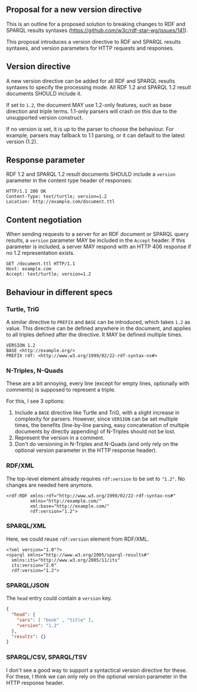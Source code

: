 ## Proposal for a new version directive

This is an outline for a proposed solution to breaking changes to RDF and SPARQL results syntaxes (https://github.com/w3c/rdf-star-wg/issues/141).

This proposal introduces a version directive to RDF and SPARQL results syntaxes,
and version parameters for HTTP requests and responses.

## Version directive

A new version directive can be added for all RDF and SPARQL results syntaxes to specify the processing mode.
All RDF 1.2 and SPARQL 1.2 result documents SHOULD include it.

If set to `1.2`, the document MAY use 1.2-only features, such as base direction and triple terms.
1.1-only parsers will crash on this due to the unsupported version construct.

If no version is set, it is up to the parser to choose the behaviour.
For example, parsers may fallback to 1.1 parsing, or it can default to the latest version (1.2).

## Response parameter

RDF 1.2 and SPARQL 1.2 result documents SHOULD include a `version` parameter in the content type header of responses:

```
HTTP/1.1 200 OK
Content-Type: text/turtle; version=1.2
Location: http://example.com/document.ttl
```

## Content negotiation

When sending requests to a server for an RDF document or SPARQL query results, a `version` parameter MAY be included in the `Accept` header.
If this parameter is included, a server MAY respond with an HTTP 406 response if no 1.2 representation exists.

```
GET /document.ttl HTTP/1.1
Host: example.com
Accept: text/turtle; version=1.2
```

## Behaviour in different specs

### Turtle, TriG

A similar directive to `PREFIX` and `BASE` can be introduced, which takes `1.2` as value.
This directive can be defined anywhere in the document, and applies to all triples defined after the directive.
It MAY be defined multiple times.

```text
VERSION 1.2
BASE <http://example.org/>
PREFIX rdf: <http://www.w3.org/1999/02/22-rdf-syntax-ns#>
```

### N-Triples, N-Quads

These are a bit annoying, every line (except for empty lines, optionally with comments) is supposed to represent a triple.

For this, I see 3 options:

1. Include a `BASE` directive like Turtle and TriG, with a slight increase in complexity for parsers. However, since `VERSION` can be set multiple times, the benefits (line-by-line parsing, easy concatenation of multiple documents by directly appending) of N-Triples should not be lost.
2. Represent the version in a comment.
3. Don't do versioning in N-Triples and N-Quads (and only rely on the optional version parameter in the HTTP response header).

### RDF/XML

The top-level element already requires `rdf:version` to be set to `"1.2"`.
No changes are needed here anymore.

```
<rdf:RDF xmlns:rdf="http://www.w3.org/1999/02/22-rdf-syntax-ns#"
         xmlns="http://example.com/" 
         xml:base="http://example.com/"
         rdf:version="1.2">
```

### SPARQL/XML

Here, we could reuse `rdf:version` element from RDF/XML.

```
<?xml version="1.0"?>
<sparql xmlns="http://www.w3.org/2005/sparql-results#"
  xmlns:its="http://www.w3.org/2005/11/its" 
  its:version="2.0"
  rdf:version="1.2">
```

### SPARQL/JSON

The `head` entry could contain a `version` key.

```json
{
  "head": {
    "vars": [ "book" , "title" ],
	"version": "1.2"
  },
  "results": {}
}
```

### SPARQL/CSV, SPARQL/TSV

I don't see a good way to support a syntactical version directive for these.
For these, I think we can only rely on the optional version parameter in the HTTP response header.
